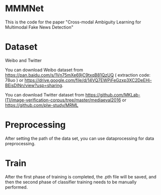 # MMMNet

This is the code for the paper "Cross-modal Ambiguity Learning for Multimodal Fake News Detection"

# Dataset
Weibo and Twitter

You can download Weibo dataset from https://pan.baidu.com/s/1Vn75mXe69jC9txqB81QzUQ ( extraction code: 78uo )
or https://drive.google.com/file/d/14VQ7EWPiFeGzxp3XC2DeEHi-BEisDINn/view?usp=sharing.

You can download Twitter dataset from https://github.com/MKLab-ITI/image-verification-corpus/tree/master/mediaeval2016
or https://github.com/plw-study/MRML

# Preprocessing
After setting the path of the data set, you can use dataprocessing for data preprocessing.

# Train
After the first phase of training is completed, the .pth file will be saved, and then the second phase of classifier training needs to be manually performed.


